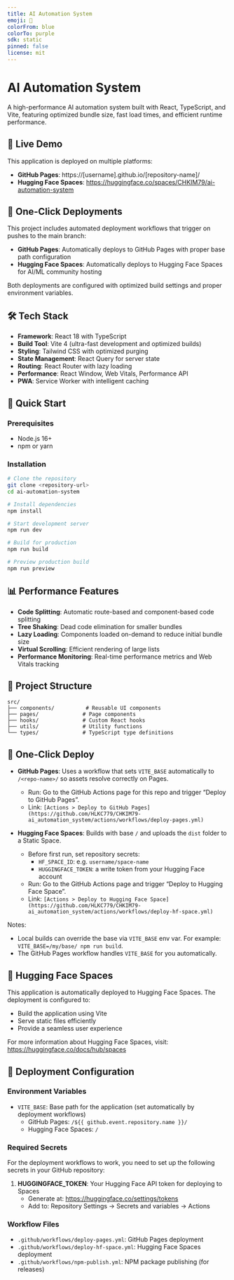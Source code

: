 ```yaml
---
title: AI Automation System
emoji: 🤖
colorFrom: blue
colorTo: purple
sdk: static
pinned: false
license: mit
---
```


# AI Automation System

A high-performance AI automation system built with React, TypeScript, and Vite, featuring optimized bundle size, fast load times, and efficient runtime performance.

## 🚀 Live Demo

This application is deployed on multiple platforms:

- **GitHub Pages**: https://[username].github.io/[repository-name]/
- **Hugging Face Spaces**: https://huggingface.co/spaces/CHKIM79/ai-automation-system

## 🚀 One-Click Deployments

This project includes automated deployment workflows that trigger on pushes to the main branch:

- **GitHub Pages**: Automatically deploys to GitHub Pages with proper base path configuration
- **Hugging Face Spaces**: Automatically deploys to Hugging Face Spaces for AI/ML community hosting

Both deployments are configured with optimized build settings and proper environment variables.

## 🛠️ Tech Stack

- **Framework**: React 18 with TypeScript
- **Build Tool**: Vite 4 (ultra-fast development and optimized builds)
- **Styling**: Tailwind CSS with optimized purging
- **State Management**: React Query for server state
- **Routing**: React Router with lazy loading
- **Performance**: React Window, Web Vitals, Performance API
- **PWA**: Service Worker with intelligent caching

## 🚀 Quick Start

### Prerequisites
- Node.js 16+ 
- npm or yarn

### Installation
```bash
# Clone the repository
git clone <repository-url>
cd ai-automation-system

# Install dependencies
npm install

# Start development server
npm run dev

# Build for production
npm run build

# Preview production build
npm run preview
```

## 📊 Performance Features

- **Code Splitting**: Automatic route-based and component-based code splitting
- **Tree Shaking**: Dead code elimination for smaller bundles
- **Lazy Loading**: Components loaded on-demand to reduce initial bundle size
- **Virtual Scrolling**: Efficient rendering of large lists
- **Performance Monitoring**: Real-time performance metrics and Web Vitals tracking

## 📁 Project Structure

```
src/
├── components/          # Reusable UI components
├── pages/              # Page components
├── hooks/              # Custom React hooks
├── utils/              # Utility functions
└── types/              # TypeScript type definitions
```

## 🚀 One-Click Deploy

- **GitHub Pages**: Uses a workflow that sets `VITE_BASE` automatically to `/<repo-name>/` so assets resolve correctly on Pages.
  - Run: Go to the GitHub Actions page for this repo and trigger “Deploy to GitHub Pages”.
  - Link: `[Actions > Deploy to GitHub Pages](https://github.com/HLKC779/CHKIM79-ai_automation_system/actions/workflows/deploy-pages.yml)`

- **Hugging Face Spaces**: Builds with base `/` and uploads the `dist` folder to a Static Space.
  - Before first run, set repository secrets:
    - `HF_SPACE_ID`: e.g. `username/space-name`
    - `HUGGINGFACE_TOKEN`: a write token from your Hugging Face account
  - Run: Go to the GitHub Actions page and trigger “Deploy to Hugging Face Space”.
  - Link: `[Actions > Deploy to Hugging Face Space](https://github.com/HLKC779/CHKIM79-ai_automation_system/actions/workflows/deploy-hf-space.yml)`

Notes:
- Local builds can override the base via `VITE_BASE` env var. For example: `VITE_BASE=/my/base/ npm run build`.
- The GitHub Pages workflow handles `VITE_BASE` for you automatically.

## 🤗 Hugging Face Spaces

This application is automatically deployed to Hugging Face Spaces. The deployment is configured to:
- Build the application using Vite
- Serve static files efficiently
- Provide a seamless user experience

For more information about Hugging Face Spaces, visit: https://huggingface.co/docs/hub/spaces

## 🔧 Deployment Configuration

### Environment Variables

- `VITE_BASE`: Base path for the application (set automatically by deployment workflows)
  - GitHub Pages: `/${{ github.event.repository.name }}/`
  - Hugging Face Spaces: `/`

### Required Secrets

For the deployment workflows to work, you need to set up the following secrets in your GitHub repository:

1. **HUGGINGFACE_TOKEN**: Your Hugging Face API token for deploying to Spaces
   - Generate at: https://huggingface.co/settings/tokens
   - Add to: Repository Settings → Secrets and variables → Actions

### Workflow Files

- `.github/workflows/deploy-pages.yml`: GitHub Pages deployment
- `.github/workflows/deploy-hf-space.yml`: Hugging Face Spaces deployment
- `.github/workflows/npm-publish.yml`: NPM package publishing (for releases)